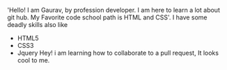 'Hello! I am Gaurav, by profession developer. I am here to learn a lot about git hub. My Favorite code school path is HTML and CSS'.
I have some deadly skills also like
* HTML5
* CSS3
* Jquery
Hey! i am learning how to collaborate to a pull request, It looks cool to me.
